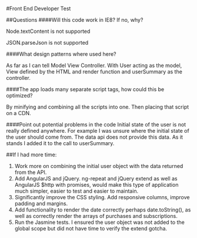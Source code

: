 #Front End Developer Test

##Questions
####Will this code work in IE8? If no, why?

Node.textContent is not supported 

JSON.parseJson is not supported

####What design patterns where used here?

As far as I can tell Model View Controller. With User acting as the model, View defined by the HTML and render function and userSummary as the controller. 


####The app loads many separate script tags, how could this be optimized?

By minifying and combining all the scripts into one. Then placing that script on a CDN. 

####Point out potential problems in the code
Initial state of the user is not really defined anywhere. For example I was unsure where the initial state of the user should come from. The data api does not provide this data. As it stands I added it to the call to userSummary.

##If I had more time:

1. Work more on combining the initial user object with the data returned from the API.
2. Add AngularJS and jQuery. ng-repeat and jQuery extend as well as AngularJS $http with promises, would make this type of application much simpler, easier to test and easier to maintain.
3. Significantly improve the CSS styling. Add responsive columns, improve padding and margins. 
4. Add functionality to render the date correctly perhaps date.toString(), as well as correctly render the arrays of purchases and subscriptions. 
5. Run the Jasmine tests. I ensured the user object was not added to the global scope but did not have time to verify the extend gotcha. 




